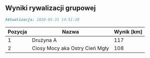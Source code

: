 ## Wyniki rywalizacji grupowej

```markdown
Aktualizacja: 2020-05-31 14:51:20
```

Pozycja | Nazwa | Wynik [km] |
------------ | -------------  | -------------
 1 |Drużyna A | 117 
 2 |Ciosy Mocy aka Ostry Cień Mgły | 108